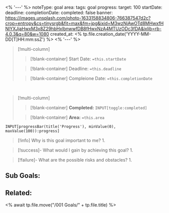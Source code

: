 <% '---' %>
noteType: goal
area: 
tags: goal
progress: 
target: 100
startDate: 
deadline: 
completionDate: 
completed: false
banner: https://images.unsplash.com/photo-1633158834806-766387547d2c?crop=entropy&cs=tinysrgb&fit=max&fm=jpg&ixid=M3wzNjAwOTd8MHwxfHNlYXJjaHwxM3x8Z29hbHxlbnwwfDB8fHwxNzA4MTUzODc3fDA&ixlib=rb-4.0.3&q=80&w=1080
created_at: <% tp.file.creation_date('YYYY-MM-DD[T]HH:mm:ssZ') %>
<% '---' %>

>[!multi-column]
>
>>[!blank-container]
>>Start Date: `=this.startDate`
>
>>[!blank-container]
>>Deadline: `=this.deadline`
>
>>[!blank-container]
>>Compleione Date: `=this.completionDate`

<br>

>[!multi-column]
>
>>[!blank-container]
>>**Completed:** `INPUT[toggle:completed]` 
>
>>[!blank-container]
>>**Area:** `=this.area`

```meta-bind
INPUT[progressBar(title('Progress'), minValue(0), maxValue(100)):progress]
```

> [!info] Why is this goal important to me?
> 1. 

> [!success]- What would I gain by achieving this goal?
> 1. 

> [!failure]- What are the possible risks and obstacles?
> 1. 

## Sub Goals:


## Related:


<% await tp.file.move("/001 Goals/" + tp.file.title) %>